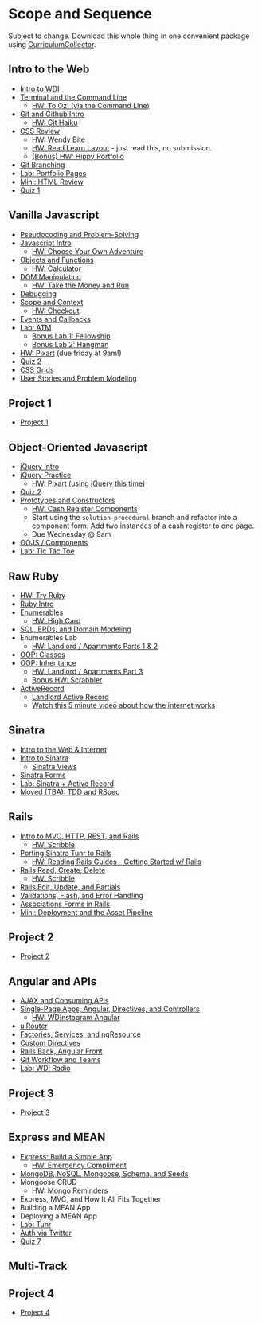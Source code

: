 # Scope and Sequence

Subject to change. Download this whole thing in one convenient package using [CurriculumCollector](https://github.com/ga-dc/curriculum-collector).

## Intro to the Web
  - [Intro to WDI](https://github.com/ga-wdi-lessons/wdi-intro)
  - [Terminal and the Command Line](https://github.com/ga-wdi-lessons/cli-intro)
    - [HW: To Oz! (via the Command Line)](https://github.com/ga-wdi-exercises/to_oz)
  - [Git and Github Intro](https://github.com/ga-wdi-lessons/git-intro)
    - [HW: Git Haiku](https://github.com/ga-wdi-exercises/haiku)
  - [CSS Review](https://github.com/ga-wdi-lessons/css-review)
    - [HW: Wendy Bite](https://github.com/ga-wdi-exercises/wendy_bite)
    - [HW: Read Learn Layout](http://learnlayout.com) - just read this, no submission.
    - [(Bonus) HW: Hippy Portfolio](https://github.com/ga-wdi-exercises/hippy-portfolio)
  - [Git Branching](https://github.com/ga-wdi-lessons/git-branching)
  - [Lab: Portfolio Pages](https://github.com/ga-wdi-exercises/portfolio_pages)
  - [Mini: HTML Review](https://github.com/ga-wdi-lessons/html-review)
  - [Quiz 1](https://ga-quiz.herokuapp.com)

## Vanilla Javascript
  - [Pseudocoding and Problem-Solving](https://github.com/ga-wdi-lessons/pseudocode)
  - [Javascript Intro](https://github.com/ga-wdi-lessons/js-intro/tree/wdi9)
    - [HW: Choose Your Own Adventure](https://github.com/ga-wdi-exercises/choose_your_own_adventure_js)
  - [Objects and Functions](https://github.com/ga-wdi-lessons/js-objects-functions/tree/wdi9)
    - [HW: Calculator](https://github.com/ga-wdi-exercises/js-calculator)
  - [DOM Manipulation](https://github.com/ga-wdi-lessons/js-dom/tree/wdi9)
    - [HW: Take the Money and Run](https://github.com/ga-wdi-exercises/ttmar)
  - [Debugging](https://github.com/ga-wdi-lessons/js-debugging)
  - [Scope and Context](https://github.com/ga-wdi-lessons/js-scope)
    - [HW: Checkout](https://github.com/ga-wdi-exercises/checkout)
  - [Events and Callbacks](https://github.com/ga-wdi-lessons/js-events-callbacks)
  - [Lab: ATM]( https://github.com/ga-wdi-exercises/atm_vanilla)
    - [Bonus Lab 1: Fellowship](https://github.com/ga-wdi-exercises/fellowship)
    - [Bonus Lab 2: Hangman](https://github.com/ga-wdi-exercises/hangman-lab)
  - [HW: Pixart](https://github.com/ga-wdi-exercises/pixart_js) (due friday at 9am!)
  - [Quiz 2](https://github.com/ga-wdi-quizzes/week-02)
  - [CSS Grids](https://github.com/ga-wdi-lessons/css-grids)
  - [User Stories and Problem Modeling](https://github.com/ga-wdi-lessons/user-stories-and-problem-modeling)

## Project 1
  - [Project 1](https://github.com/ga-wdi-exercises/project1)

## Object-Oriented Javascript
  - [jQuery Intro](https://github.com/ga-wdi-lessons/js-jquery)
  - [jQuery Practice](https://github.com/ga-wdi-lessons/jquery-practice)
    - [HW: Pixart (using jQuery this time)](https://github.com/ga-wdi-exercises/pixart_js)
  - [Quiz 2](https://ga-quiz.herokuapp.com)
  - [Prototypes and Constructors](https://github.com/ga-wdi-lessons/js-prototypes-constructors)
    - [HW: Cash Register Components](https://github.com/ga-wdi-exercises/cash-register)
    - Start using the `solution-procedural` branch and refactor into a component form. Add two instances of a cash register to one page.
    - Due Wednesday @ 9am
  - [OOJS / Components](https://github.com/ga-wdi-lessons/js-components)
  - [Lab: Tic Tac Toe](https://github.com/ga-wdi-exercises/tic_tac_toe)

## Raw Ruby
  - [HW: Try Ruby](https://github.com/ga-wdi-exercises/try-ruby)
  - [Ruby Intro](https://github.com/ga-wdi-lessons/ruby-intro)
  - [Enumerables](https://github.com/ga-wdi-lessons/ruby-enumerables)
    - [HW: High Card](https://github.com/ga-wdi-exercises/high_card)
  - [SQL, ERDs, and Domain Modeling](https://github.com/ga-wdi-lessons/sql-erd)
  - Enumerables Lab
    - [HW: Landlord / Apartments Parts 1 & 2](https://github.com/ga-wdi-exercises/landlord_ruby_no_AR)
  - [OOP: Classes](https://github.com/ga-wdi-lessons/ruby-oop)
  - [OOP: Inheritance](https://github.com/ga-wdi-lessons/ruby-oop-inheritance)
    - [HW: Landlord / Apartments Part 3](https://github.com/ga-wdi-exercises/landlord_ruby_no_AR)
    - [Bonus HW: Scrabbler](https://github.com/ga-wdi-exercises/scrabbler)
  - [ActiveRecord](https://github.com/ga-wdi-lessons/activerecord-intro)
    - [Landlord Active Record](https://github.com/ga-wdi-exercises/landlord)
    - [Watch this 5 minute video about how the internet works](https://www.youtube.com/watch?v=7_LPdttKXPc)

## Sinatra

  - [Intro to the Web & Internet](https://github.com/ga-wdi-lessons/web-intro)
  - [Intro to Sinatra](https://github.com/ga-wdi-lessons/sinatra-rest)
    - [Sinatra Views](https://github.com/ga-wdi-lessons/sinatra-rest/blob/master/views.md)
  - [Sinatra Forms]()
  - [Lab: Sinatra + Active Record ](https://github.com/ga-wdi-lessons/sinatra-and-activerecord)
  - [Moved (TBA): TDD and RSpec](https://github.com/ga-wdi-lessons/rspec)

## Rails
  - [Intro to MVC, HTTP, REST, and Rails](https://github.com/ga-wdi-lessons/mvc-intro-rails)
    - [HW: Scribble](https://github.com/ga-wdi-exercises/scribble)
  - [Porting Sinatra Tunr to Rails](https://github.com/ga-wdi-lessons/porting-sinatra-to-rails)
    - [HW: Reading Rails Guides - Getting Started w/ Rails](http://guides.rubyonrails.org/getting_started.html)   
  - [Rails Read, Create, Delete](https://github.com/ga-wdi-lessons/rails_features_CRD)
    - [HW: Scribble](https://github.com/ga-wdi-exercises/scribble)
  - [Rails Edit, Update, and Partials](https://github.com/ga-wdi-lessons/rails-features-U-partials)
  - [Validations, Flash, and Error Handling](https://github.com/ga-wdi-lessons/rails-errors-validations-flash)
  - [Associations Forms in Rails]()
  - [Mini: Deployment and the Asset Pipeline](https://github.com/ga-wdi-lessons/rails-deployment)

## Project 2
  - [Project 2](https://github.com/ga-wdi-exercises/project2)

## Angular and APIs
  - [AJAX and Consuming APIs](https://github.com/ga-wdi-lessons/api-intro)
  - [Single-Page Apps, Angular, Directives, and Controllers](https://github.com/ga-wdi-lessons/angular-intro)
    - [HW: WDInstagram Angular](https://github.com/ga-wdi-exercises/wdinstagram_angular)
  - [uiRouter](https://github.com/ga-wdi-lessons/angular-routing/blob/wdi9-updates/updates.md)
  - [Factories, Services, and ngResource](https://github.com/ga-wdi-lessons/angular-resources/blob/wdi9-updates/updates.md)
  - [Custom Directives](https://github.com/ga-wdi-lessons/angular-directives)
  - [Rails Back, Angular Front](https://github.com/ga-wdi-lessons/angular-on-rails)
  - [Git Workflow and Teams](https://github.com/ga-wdi-lessons/git-teams)
  - [Lab: WDI Radio](https://github.com/ga-wdi-exercises/wdi_radio_lab)

## Project 3
  - [Project 3](https://github.com/ga-wdi-exercises/project3)

## Express and MEAN
  - [Express: Build a Simple App](https://github.com/ga-wdi-lessons/express-intro)
    - [HW: Emergency Compliment](https://github.com/ga-wdi-exercises/compliment-express)
  - [MongoDB, NoSQL, Mongoose, Schema, and Seeds](https://github.com/ga-wdi-lessons/mongo-intro)
  - Mongoose CRUD
    - [HW: Mongo Reminders](https://github.com/ga-wdi-exercises/reminders_mongo)
  - Express, MVC, and How It All Fits Together
  - Building a MEAN App
  - Deploying a MEAN App
  - [Lab: Tunr](https://github.com/ga-wdi-exercises/tunr_rails)
  - [Auth via Twitter](https://github.com/ga-wdi-lessons/express-oauth)
  - [Quiz 7](https://github.com/ga-wdi-quizzes/week-10)

## Multi-Track

## Project 4
  - [Project 4](https://github.com/ga-wdi-exercises/project4)
